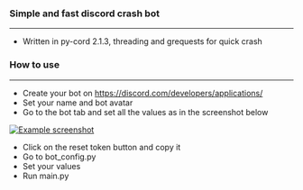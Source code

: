 ### Simple and fast discord crash bot

---

- Written in py-cord 2.1.3, threading and grequests for quick crash

### How to use

---
- Create your bot on https://discord.com/developers/applications/
- Set your name and bot avatar
- Go to the bot tab and set all the values as in the screenshot below

<a href="https://media.discordapp.net/attachments/1016297019184263208/1017793788258811975/unknown.png">
    <img src="https://media.discordapp.net/attachments/1016297019184263208/1017793788258811975/unknown.png" alt = "Example screenshot">
</a>

- Click on the reset token button and copy it
- Go to bot_config.py
- Set your values
- Run main.py
